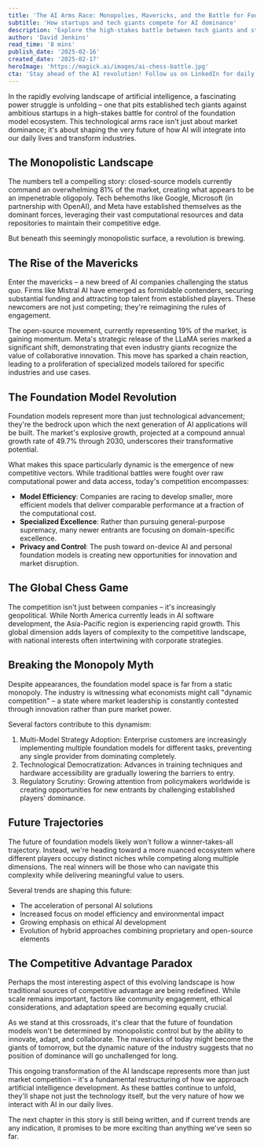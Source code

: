 ```yaml
---
title: 'The AI Arms Race: Monopolies, Mavericks, and the Battle for Foundation Model Supremacy'
subtitle: 'How startups and tech giants compete for AI dominance'
description: 'Explore the high-stakes battle between tech giants and startups as they vie for control over the foundation model space in AI. This clash is not merely about market control but also redefining AI's role in transforming industries and daily life. Dive into the evolving dynamics of model efficiency, specialized excellence, and the geopolitical chess game shaping this ecosystem.'
author: 'David Jenkins'
read_time: '8 mins'
publish_date: '2025-02-16'
created_date: '2025-02-17'
heroImage: 'https://magick.ai/images/ai-chess-battle.jpg'
cta: 'Stay ahead of the AI revolution! Follow us on LinkedIn for daily insights into the rapidly evolving world of foundation models and artificial intelligence.'
---
```


In the rapidly evolving landscape of artificial intelligence, a fascinating power struggle is unfolding – one that pits established tech giants against ambitious startups in a high-stakes battle for control of the foundation model ecosystem. This technological arms race isn't just about market dominance; it's about shaping the very future of how AI will integrate into our daily lives and transform industries.

## The Monopolistic Landscape

The numbers tell a compelling story: closed-source models currently command an overwhelming 81% of the market, creating what appears to be an impenetrable oligopoly. Tech behemoths like Google, Microsoft (in partnership with OpenAI), and Meta have established themselves as the dominant forces, leveraging their vast computational resources and data repositories to maintain their competitive edge.

But beneath this seemingly monopolistic surface, a revolution is brewing.

## The Rise of the Mavericks

Enter the mavericks – a new breed of AI companies challenging the status quo. Firms like Mistral AI have emerged as formidable contenders, securing substantial funding and attracting top talent from established players. These newcomers are not just competing; they're reimagining the rules of engagement.

The open-source movement, currently representing 19% of the market, is gaining momentum. Meta's strategic release of the LLaMA series marked a significant shift, demonstrating that even industry giants recognize the value of collaborative innovation. This move has sparked a chain reaction, leading to a proliferation of specialized models tailored for specific industries and use cases.

## The Foundation Model Revolution

Foundation models represent more than just technological advancement; they're the bedrock upon which the next generation of AI applications will be built. The market's explosive growth, projected at a compound annual growth rate of 49.7% through 2030, underscores their transformative potential.

What makes this space particularly dynamic is the emergence of new competitive vectors. While traditional battles were fought over raw computational power and data access, today's competition encompasses:

- **Model Efficiency**: Companies are racing to develop smaller, more efficient models that deliver comparable performance at a fraction of the computational cost.
- **Specialized Excellence**: Rather than pursuing general-purpose supremacy, many newer entrants are focusing on domain-specific excellence.
- **Privacy and Control**: The push toward on-device AI and personal foundation models is creating new opportunities for innovation and market disruption.

## The Global Chess Game

The competition isn't just between companies – it's increasingly geopolitical. While North America currently leads in AI software development, the Asia-Pacific region is experiencing rapid growth. This global dimension adds layers of complexity to the competitive landscape, with national interests often intertwining with corporate strategies.

## Breaking the Monopoly Myth

Despite appearances, the foundation model space is far from a static monopoly. The industry is witnessing what economists might call "dynamic competition" – a state where market leadership is constantly contested through innovation rather than pure market power.

Several factors contribute to this dynamism:

1. Multi-Model Strategy Adoption: Enterprise customers are increasingly implementing multiple foundation models for different tasks, preventing any single provider from dominating completely.
2. Technological Democratization: Advances in training techniques and hardware accessibility are gradually lowering the barriers to entry.
3. Regulatory Scrutiny: Growing attention from policymakers worldwide is creating opportunities for new entrants by challenging established players' dominance.

## Future Trajectories

The future of foundation models likely won't follow a winner-takes-all trajectory. Instead, we're heading toward a more nuanced ecosystem where different players occupy distinct niches while competing along multiple dimensions. The real winners will be those who can navigate this complexity while delivering meaningful value to users.

Several trends are shaping this future:

- The acceleration of personal AI solutions
- Increased focus on model efficiency and environmental impact
- Growing emphasis on ethical AI development
- Evolution of hybrid approaches combining proprietary and open-source elements

## The Competitive Advantage Paradox

Perhaps the most interesting aspect of this evolving landscape is how traditional sources of competitive advantage are being redefined. While scale remains important, factors like community engagement, ethical considerations, and adaptation speed are becoming equally crucial.

As we stand at this crossroads, it's clear that the future of foundation models won't be determined by monopolistic control but by the ability to innovate, adapt, and collaborate. The mavericks of today might become the giants of tomorrow, but the dynamic nature of the industry suggests that no position of dominance will go unchallenged for long.

This ongoing transformation of the AI landscape represents more than just market competition – it's a fundamental restructuring of how we approach artificial intelligence development. As these battles continue to unfold, they'll shape not just the technology itself, but the very nature of how we interact with AI in our daily lives.

The next chapter in this story is still being written, and if current trends are any indication, it promises to be more exciting than anything we've seen so far.